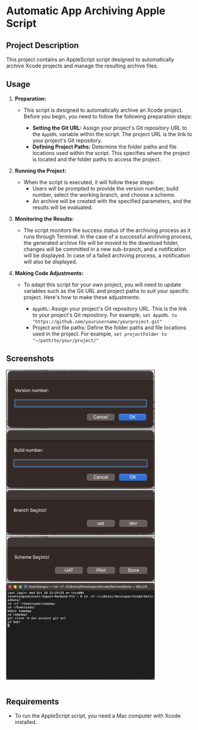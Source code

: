 ﻿
# Automatic App Archiving Apple Script

## Project Description

This project contains an AppleScript script designed to automatically archive Xcode projects and manage the resulting archive files.

## Usage

1. **Preparation:**

   - This script is designed to automatically archive an Xcode project. Before you begin, you need to follow the following preparation steps:
   
     - **Setting the Git URL:** Assign your project's Git repository URL to the `AppURL` variable within the script. The project URL is the link to your project's Git repository.
     - **Defining Project Paths:** Determine the folder paths and file locations used within the script. This specifies where the project is located and the folder paths to access the project.

2. **Running the Project:**

   - When the script is executed, it will follow these steps:
     - Users will be prompted to provide the version number, build number, select the working branch, and choose a scheme.
     - An archive will be created with the specified parameters, and the results will be evaluated.

3. **Monitoring the Results:**

   - The script monitors the success status of the archiving process as it runs through Terminal. In the case of a successful archiving process, the generated archive file will be moved to the download folder, changes will be committed in a new sub-branch, and a notification will be displayed. In case of a failed archiving process, a notification will also be displayed.

4. **Making Code Adjustments:**

   - To adapt this script for your own project, you will need to update variables such as the Git URL and project paths to suit your specific project. Here's how to make these adjustments:

     - `AppURL`: Assign your project's Git repository URL. This is the link to your project's Git repository. For example, `set AppURL to "https://github.com/yourusername/yourproject.git"`
     - Project and file paths: Define the folder paths and file locations used in the project. For example, `set projectFolder to "~/path/to/your/project/"`

## Screenshots

<table>
<tr> <img src="https://raw.githubusercontent.com/leventozgur/Automatic-App-Archiving-Apple-Script/master/Screenshots/ss_01.png" alt="ss_01" width="400" style="border: 1px solid;"> </tr>
<tr> <img src="https://raw.githubusercontent.com/leventozgur/Automatic-App-Archiving-Apple-Script/master/Screenshots/ss_02.png" alt="ss_02" width="400" style="border: 1px solid;"> </tr>
<tr> <img src="https://raw.githubusercontent.com/leventozgur/Automatic-App-Archiving-Apple-Script/master/Screenshots/ss_03.png" alt="ss_03" width="400" style="border: 1px solid;"> </tr>
<tr> <img src="https://raw.githubusercontent.com/leventozgur/Automatic-App-Archiving-Apple-Script/master/Screenshots/ss_04.png" alt="ss_04" width="400" style="border: 1px solid;"> </tr>
<tr> <img src="https://raw.githubusercontent.com/leventozgur/Automatic-App-Archiving-Apple-Script/master/Screenshots/ss_05.png" alt="ss_05" width="400" style="border: 1px solid;"> </tr>
</table>

## Requirements

- To run the AppleScript script, you need a Mac computer with Xcode installed.


